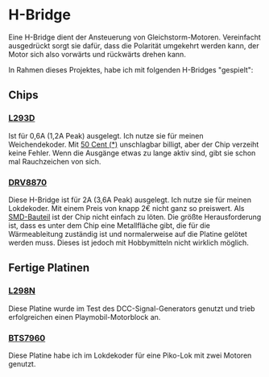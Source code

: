 # H-Bridge
Eine H-Bridge dient der Ansteuerung von Gleichstorm-Motoren.
Vereinfacht ausgedrückt sorgt sie dafür, dass die Polarität umgekehrt werden kann, der Motor sich also vorwärts und rückwärts drehen kann.

In Rahmen dieses Projektes, habe ich mit folgenden H-Bridges "gespielt":

## Chips
### [L293D](http://www.ti.com/lit/ds/symlink/l293.pdf)

Ist für 0,6A (1,2A Peak) ausgelegt. Ich nutze sie für meinen Weichendekoder. Mit [50 Cent (*)](http://s.click.aliexpress.com/e/3rzjiqJEi?4) unschlagbar billigt, aber der Chip verzeiht keine Fehler. Wenn die Ausgänge etwas zu lange aktiv sind, gibt sie schon mal Rauchzeichen von sich.

### [DRV8870](http://www.ti.com/product/DRV8870)
Diese H-Bridge ist für 2A (3,6A Peak) ausgelegt. Ich nutze sie für meinen Lokdekoder. Mit einem Preis von knapp 2€ nicht ganz so preiswert. Als [SMD-Bauteil](https://de.wikipedia.org/wiki/Surface-mounted_device) ist der Chip nicht einfach zu löten. Die größte Herausforderung ist, dass es unter dem Chip eine Metallfläche gibt, die für die  Wärmeableitung zuständig ist und normalerweise auf die Platine gelötet werden muss. Dieses ist jedoch mit Hobbymitteln nicht wirklich möglich. 

## Fertige Platinen
 
### [L298N](http://s.click.aliexpress.com/e/ynAieqV%22)
Diese Platine wurde im Test des DCC-Signal-Generators genutzt und trieb erfolgreichen einen Playmobil-Motorblock an.

### [BTS7960](http://s.click.aliexpress.com/e/zNrbMFE)
Diese Platine habe ich im Lokdekoder für eine Piko-Lok mit zwei Motoren genutzt.
